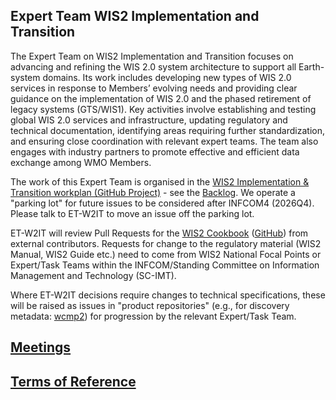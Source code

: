 ## Expert Team WIS2 Implementation and Transition
The Expert Team on WIS2 Implementation and Transition focuses on advancing and refining the WIS 2.0 system architecture to support all Earth-system domains. Its work includes developing new types of WIS 2.0 services in response to Members’ evolving needs and providing clear guidance on the implementation of WIS 2.0 and the phased retirement of legacy systems (GTS/WIS1). Key activities involve establishing and testing global WIS 2.0 services and infrastructure, updating regulatory and technical documentation, identifying areas requiring further standardization, and ensuring close coordination with relevant expert teams. The team also engages with industry partners to promote effective and efficient data exchange among WMO Members.

The work of this Expert Team is organised in the [WIS2 Implementation & Transition workplan (GitHub Project)](https://github.com/orgs/wmo-im/projects/74) - see the [Backlog](https://github.com/orgs/wmo-im/projects/74/views/1). We operate a "parking lot" for future issues to be considered after INFCOM4 (2026Q4). Please talk to ET-W2IT to move an issue off the parking lot. 

ET-W2IT will review Pull Requests for the [WIS2 Cookbook](https://wmo-im.github.io/wis2-cookbook/cookbook/wis2-cookbook-DRAFT.html) ([GitHub](https://github.com/wmo-im/wis2-cookbook)) from external contributors. Requests for change to the regulatory material (WIS2 Manual, WIS2 Guide etc.) need to come from WIS2 National Focal Points or Expert/Task Teams within the INFCOM/Standing Committee on Information Management and Technology (SC-IMT). 

Where ET-W2IT decisions require changes to technical specifications, these will be raised as issues in "product repositories" (e.g., for discovery metadata: [wcmp2](https://github.com/wmo-im/wcmp2)) for progression by the relevant Expert/Task Team.

## [Meetings](https://github.com/wmo-im/et-w2it/wiki/Meetings)

## [Terms of Reference](https://github.com/wmo-im/et-w2it/wiki/Terms-of-Reference)
